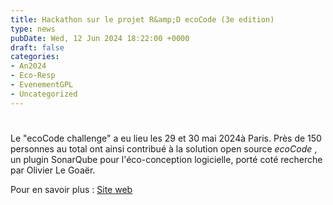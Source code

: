 ```yaml
---
title: Hackathon sur le projet R&amp;D ecoCode (3e edition)
type: news
pubDate: Wed, 12 Jun 2024 18:22:00 +0000
draft: false
categories:
- An2024
- Eco-Resp
- EvenementGPL
- Uncategorized
---
```


# 

Le "ecoCode challenge" a eu lieu les 29 et 30 mai 2024à Paris. Près de 150 personnes au total ont ainsi contribué à la solution open source  _ecoCode_ , un plugin SonarQube pour l'éco-conception logicielle, porté coté recherche par Olivier Le Goaër.

Pour en savoir plus : [ Site web](https://challenge.ecocode.io/)
